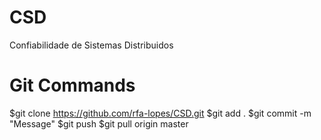 # CSD
Confiabilidade de Sistemas Distribuidos

# Git Commands
$git clone https://github.com/rfa-lopes/CSD.git
$git add .
$git commit -m "Message"
$git push
$git pull origin master

